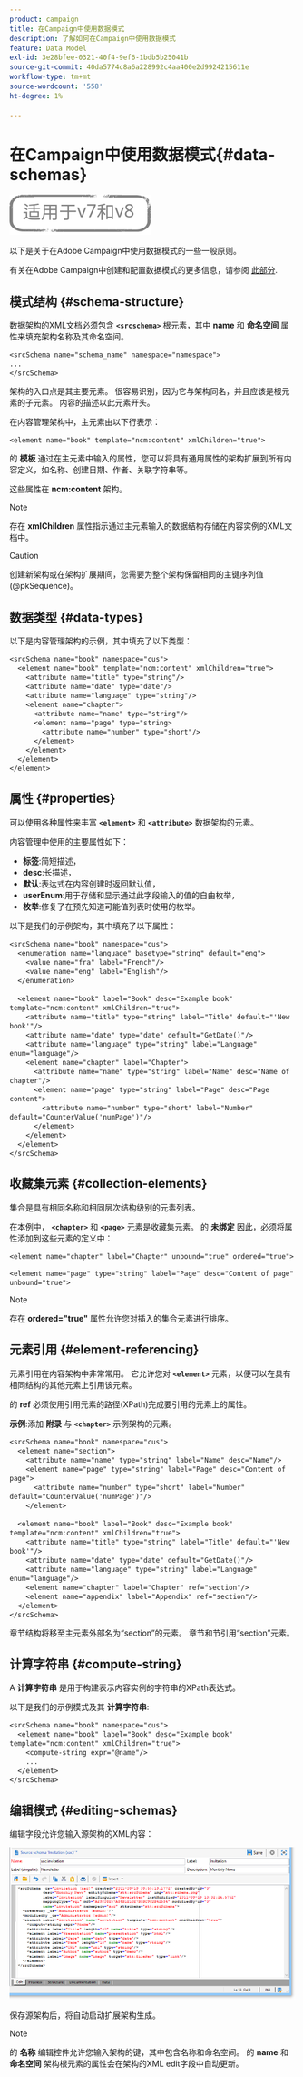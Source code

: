 ```yaml
---
product: campaign
title: 在Campaign中使用数据模式
description: 了解如何在Campaign中使用数据模式
feature: Data Model
exl-id: 3e28bfee-0321-40f4-9ef6-1bdb5b25041b
source-git-commit: 40da5774c8a6a228992c4aa400e2d9924215611e
workflow-type: tm+mt
source-wordcount: '558'
ht-degree: 1%

---
```


# 在Campaign中使用数据模式{#data-schemas}

![](../../assets/common.svg)

以下是关于在Adobe Campaign中使用数据模式的一些一般原则。

有关在Adobe Campaign中创建和配置数据模式的更多信息，请参阅 [此部分](../../configuration/using/about-schema-edition.md).

## 模式结构 {#schema-structure}

数据架构的XML文档必须包含 **`<srcschema>`** 根元素，其中 **name** 和 **命名空间** 属性来填充架构名称及其命名空间。

```
<srcSchema name="schema_name" namespace="namespace">
...
</srcSchema>
```

架构的入口点是其主要元素。 很容易识别，因为它与架构同名，并且应该是根元素的子元素。 内容的描述以此元素开头。

在内容管理架构中，主元素由以下行表示：

```
<element name="book" template="ncm:content" xmlChildren="true">
```

的 **模板** 通过在主元素中输入的属性，您可以将具有通用属性的架构扩展到所有内容定义，如名称、创建日期、作者、关联字符串等。

这些属性在 **ncm:content** 架构。

>[!NOTE]
>
>存在 **xmlChildren** 属性指示通过主元素输入的数据结构存储在内容实例的XML文档中。

>[!CAUTION]
>
>创建新架构或在架构扩展期间，您需要为整个架构保留相同的主键序列值(@pkSequence)。

## 数据类型 {#data-types}

以下是内容管理架构的示例，其中填充了以下类型：

```
<srcSchema name="book" namespace="cus">
  <element name="book" template="ncm:content" xmlChildren="true">
    <attribute name="title" type="string"/>
    <attribute name="date" type="date"/>
    <attribute name="language" type="string"/>
    <element name="chapter">
      <attribute name="name" type="string"/>
      <element name="page" type="string>
        <attribute name="number" type="short"/>
      </element>
    </element>
  </element>
</element>
```

## 属性 {#properties}

可以使用各种属性来丰富 **`<element>`** 和 **`<attribute>`** 数据架构的元素。

内容管理中使用的主要属性如下：

* **标签**:简短描述，
* **desc**:长描述，
* **默认**:表达式在内容创建时返回默认值，
* **userEnum**:用于存储和显示通过此字段输入的值的自由枚举，
* **枚举**:修复了在预先知道可能值列表时使用的枚举。

以下是我们的示例架构，其中填充了以下属性：

```
<srcSchema name="book" namespace="cus">
  <enumeration name="language" basetype="string" default="eng">    
    <value name="fra" label="French"/>    
    <value name="eng" label="English"/>   
  </enumeration>

  <element name="book" label="Book" desc="Example book" template="ncm:content" xmlChildren="true">
    <attribute name="title" type="string" label="Title" default="'New book'"/>
    <attribute name="date" type="date" default="GetDate()"/>
    <attribute name="language" type="string" label="Language" enum="language"/>
    <element name="chapter" label="Chapter">
      <attribute name="name" type="string" label="Name" desc="Name of chapter"/>
      <element name="page" type="string" label="Page" desc="Page content">
        <attribute name="number" type="short" label="Number" default="CounterValue('numPage')"/>
      </element>
    </element>
  </element>
</srcSchema>
```

## 收藏集元素 {#collection-elements}

集合是具有相同名称和相同层次结构级别的元素列表。

在本例中， **`<chapter>`** 和 **`<page>`** 元素是收藏集元素。 的 **未绑定** 因此，必须将属性添加到这些元素的定义中：

```
<element name="chapter" label="Chapter" unbound="true" ordered="true">
```

```
<element name="page" type="string" label="Page" desc="Content of page" unbound="true">
```

>[!NOTE]
>
>存在 **ordered=&quot;true&quot;** 属性允许您对插入的集合元素进行排序。

## 元素引用 {#element-referencing}

元素引用在内容架构中非常常用。 它允许您对 **`<element>`** 元素，以便可以在具有相同结构的其他元素上引用该元素。

的 **ref** 必须使用引用元素的路径(XPath)完成要引用的元素上的属性。

**示例**:添加 **附录** 与 **`<chapter>`** 示例架构的元素。

```
<srcSchema name="book" namespace="cus">
  <element name="section">
    <attribute name="name" type="string" label="Name" desc="Name"/>
    <element name="page" type="string" label="Page" desc="Content of page">
      <attribute name="number" type="short" label="Number" default="CounterValue('numPage')"/>
    </element>

  <element name="book" label="Book" desc="Example book" template="ncm:content" xmlChildren="true">
    <attribute name="title" type="string" label="Title" default="'New book'"/>
    <attribute name="date" type="date" default="GetDate()"/>
    <attribute name="language" type="string" label="Language" enum="language"/>
    <element name="chapter" label="Chapter" ref="section"/>
    <element name="appendix" label="Appendix" ref="section"/>
  </element>
</srcSchema>
```

章节结构将移至主元素外部名为“section”的元素。 章节和节引用“section”元素。

## 计算字符串 {#compute-string}

A **计算字符串** 是用于构建表示内容实例的字符串的XPath表达式。

以下是我们的示例模式及其 **计算字符串**:

```
<srcSchema name="book" namespace="cus">
  <element name="book" label="Book" desc="Example book" template="ncm:content" xmlChildren="true">
    <compute-string expr="@name"/>
    ...
  </element>
</srcSchema>
```

## 编辑模式 {#editing-schemas}

编辑字段允许您输入源架构的XML内容：

![](assets/d_ncs_integration_schema_edition.png)

保存源架构后，将自动启动扩展架构生成。

>[!NOTE]
>
>的 **名称** 编辑控件允许您输入架构的键，其中包含名称和命名空间。 的 **name** 和 **命名空间** 架构根元素的属性会在架构的XML edit字段中自动更新。

